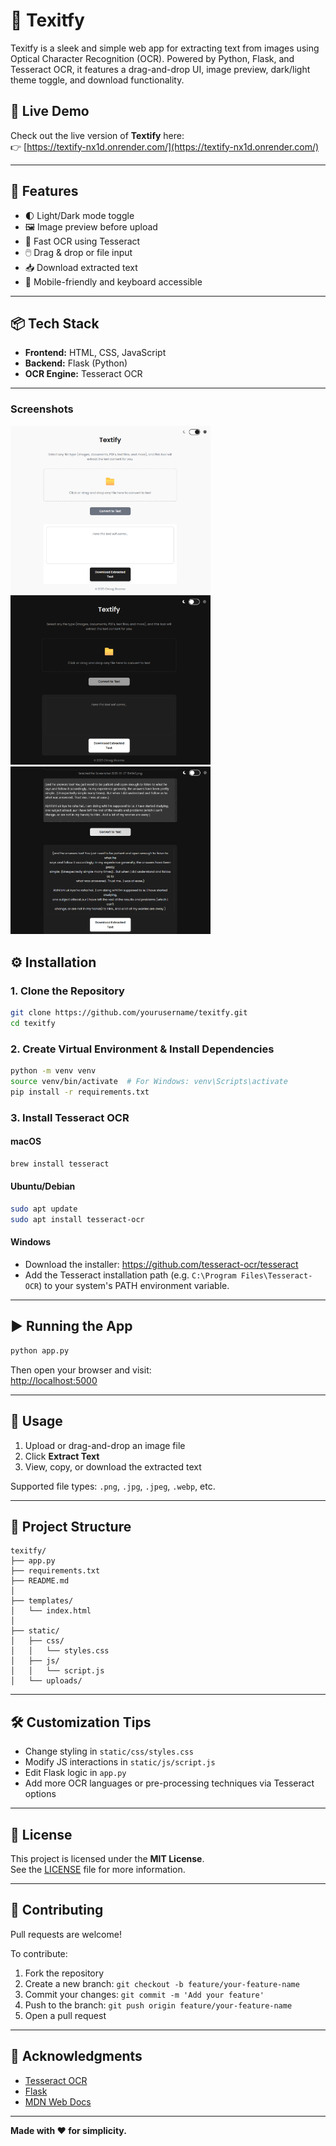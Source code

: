 # 📝 Texitfy

Texitfy is a sleek and simple web app for extracting text from images using Optical Character Recognition (OCR). Powered by Python, Flask, and Tesseract OCR, it features a drag-and-drop UI, image preview, dark/light theme toggle, and download functionality.

## 🔗 Live Demo

Check out the live version of **Textify** here:  
👉 [https://textify-nx1d.onrender.com/](https://textify-nx1d.onrender.com/)


---

## 🚀 Features

- 🌓 Light/Dark mode toggle  
- 🖼️ Image preview before upload  
- 🧠 Fast OCR using Tesseract  
- 🖱️ Drag & drop or file input  
- 📥 Download extracted text  
- 📱 Mobile-friendly and keyboard accessible  

---

## 📦 Tech Stack

- **Frontend:** HTML, CSS, JavaScript  
- **Backend:** Flask (Python)  
- **OCR Engine:** Tesseract OCR  

---
### Screenshots

<p float="left">
  <img src="static/screenshots/light-mode.png" alt="Light mode" width="320" style="margin-right: 10px;" />
  <img src="static/screenshots/dark-mode.png" alt="Dark mode" width="320" style="margin-right: 10px;" />
  <img src="static/screenshots/image-preview-text.png" alt="Image preview and text extraction" width="320" />
</p>


## ⚙️ Installation

### 1. Clone the Repository

```bash
git clone https://github.com/yourusername/texitfy.git
cd texitfy
```

### 2. Create Virtual Environment & Install Dependencies

```bash
python -m venv venv
source venv/bin/activate  # For Windows: venv\Scripts\activate
pip install -r requirements.txt
```

### 3. Install Tesseract OCR

#### macOS

```bash
brew install tesseract
```

#### Ubuntu/Debian

```bash
sudo apt update
sudo apt install tesseract-ocr
```

#### Windows

- Download the installer: https://github.com/tesseract-ocr/tesseract  
- Add the Tesseract installation path (e.g. `C:\Program Files\Tesseract-OCR`) to your system's PATH environment variable.

---

## ▶️ Running the App

```bash
python app.py
```

Then open your browser and visit:  
[http://localhost:5000](http://localhost:5000)

---

## 🧪 Usage

1. Upload or drag-and-drop an image file  
2. Click **Extract Text**  
3. View, copy, or download the extracted text  

Supported file types: `.png`, `.jpg`, `.jpeg`, `.webp`, etc.

---

## 📁 Project Structure

```
texitfy/
├── app.py
├── requirements.txt
├── README.md
│
├── templates/
│   └── index.html
│
├── static/
│   ├── css/
│   │   └── styles.css
│   ├── js/
│   │   └── script.js
│   └── uploads/
```

---

## 🛠️ Customization Tips

- Change styling in `static/css/styles.css`
- Modify JS interactions in `static/js/script.js`
- Edit Flask logic in `app.py`
- Add more OCR languages or pre-processing techniques via Tesseract options

---

## 📃 License

This project is licensed under the **MIT License**.  
See the [LICENSE](LICENSE) file for more information.

---

## 🙌 Contributing

Pull requests are welcome!

To contribute:

1. Fork the repository  
2. Create a new branch: `git checkout -b feature/your-feature-name`  
3. Commit your changes: `git commit -m 'Add your feature'`  
4. Push to the branch: `git push origin feature/your-feature-name`  
5. Open a pull request

---

## 🙏 Acknowledgments

- [Tesseract OCR](https://github.com/tesseract-ocr/tesseract)  
- [Flask](https://flask.palletsprojects.com/)  
- [MDN Web Docs](https://developer.mozilla.org/)  

---

**Made with ❤️ for simplicity.**
